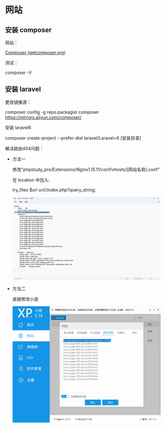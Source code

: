 # 网站

## 安装 composer

网站：

[Composer (getcomposer.org)](https://getcomposer.org/)

测试：

composer -V

## 安装 laravel

更改镜像源：

composer config -g repo.packagist composer https://mirrors.aliyun.com/composer/

安装 laravel6

composer create-project --prefer-dist laravel/Laravel=6 [安装目录]

解决路由404问题：

* 方法一

  修改"phpstudy_pro/Extensions/Nginx1.15.11/conf/vhosts/[网站名称].conf"

  在 location 中加入:

  try_files $uri $uri/ /index.php?$query_string;

  ![01](https://github.com/Loser-dreamer/ET/blob/main/md-img/01.jpg)

* 方法二

  直接修改小皮

  ![02](https://github.com/Loser-dreamer/ET/blob/main/md-img/02.jpg)

